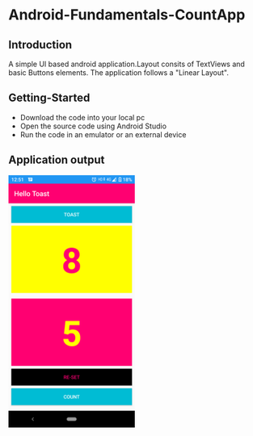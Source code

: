 # Android-Fundamentals-CountApp

## Introduction

A simple UI based android application.Layout consits of TextViews and basic Buttons elements. The application follows a "Linear Layout".

## Getting-Started

  * Download the code into your local pc
  * Open the source code using Android Studio
  * Run the code in an emulator or an external device
  
## Application output

<img src="Images/Hello%20Toast-LL.png" height=500>
